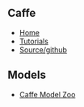 ## Caffe ##
 - [Home](http://caffe.berkeleyvision.org/)
 - [Tutorials](http://caffe.berkeleyvision.org/tutorial/)
 - [Source/github](https://github.com/BVLC/caffe)

## Models ##
 - [Caffe Model Zoo](https://github.com/BVLC/caffe/wiki/Model-Zoo)
